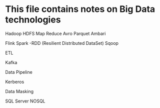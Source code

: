 # This file contains notes on Big Data technologies #

Hadoop
  HDFS
  Map Reduce
  Avro
  Parquet
  Ambari

Flink
Spark
  -RDD (Resilient Distributed DataSet)
Sqoop

ETL

Kafka

Data Pipeline

Kerberos 

Data Masking

SQL Server
NOSQL
